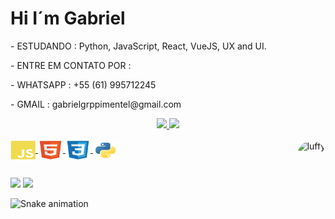 ## <h1> Hi I´m Gabriel </h1>

<p>- ESTUDANDO : Python, JavaScript, React, VueJS, UX and UI.</p>
<p>- ENTRE EM CONTATO POR :</p>
<p>- WHATSAPP : +55 (61) 995712245</p>
<p>- GMAIL : gabrielgrppimentel@gmail.com</p>

<div align="center">
  <a href="https://github.com/GabrielRP19">
  <img height="180em" src="https://github-readme-stats.vercel.app/api?username=GabrielRP19&show_icons=true&theme=dracula&include_all_commits=true&count_private=true"/>
  <img height="180em" src="https://github-readme-stats.vercel.app/api/top-langs/?username=GabrielRP19&layout=compact&langs_count=7&theme=dracula"/>
</div>
  
<div style="display: inline_block"><br>
  <img align="center" alt="Js" height="30" width="40" src="https://raw.githubusercontent.com/devicons/devicon/master/icons/javascript/javascript-plain.svg">
  <img align="center" alt="HTML" height="30" width="40" src="https://raw.githubusercontent.com/devicons/devicon/master/icons/html5/html5-original.svg">
  <img align="center" alt="CSS" height="30" width="40" src="https://raw.githubusercontent.com/devicons/devicon/master/icons/css3/css3-original.svg">
  <img align="center" alt="Python" height="30" width="40" src="https://raw.githubusercontent.com/devicons/devicon/master/icons/python/python-original.svg">
  <img align="right" alt="luffy" height="150" style="border-radius:50px;" src="https://c.tenor.com/-NqF-B6hYj4AAAAd/luffy-yasmine.gif">
</div>
  
  ##
 
<div> 
  <a href="https://www.instagram.com/gabrielprogramer/" target="_blank"><img src="https://img.shields.io/badge/-Instagram-%23E4405F?style=for-the-badge&logo=instagram&logoColor=white" target="_blank"></a>
  <a href="https://www.linkedin.com/in/gabriel-rocha-92698322a/" target="_blank"><img src="https://img.shields.io/badge/-LinkedIn-%230077B5?style=for-the-badge&logo=linkedin&logoColor=white" target="_blank"></a>
 
  ![Snake animation](https://github.com/GabrielRP19/GabrielRP19/blob/output/github-contribution-grid-snake.svg)
 
</div>

